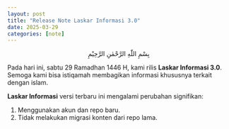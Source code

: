 ```yaml
---
layout: post
title: "Release Note Laskar Informasi 3.0"
date: 2025-03-29
categories: [note]
---
```

<center><span lang="ar" dir="rtl"> بِسْمِ اللّٰهِ الرَّحْمٰنِ الرَّحِيْمِ </span></center>

Pada hari ini, sabtu 29 Ramadhan 1446 H, kami rilis **Laskar Informasi 3.0**. Semoga kami bisa istiqamah membagikan informasi khususnya terkait dengan islam.

**Laskar Informasi** versi terbaru ini mengalami perubahan signifikan:
1. Menggunakan akun dan repo baru.
2. Tidak melakukan migrasi konten dari repo lama.
